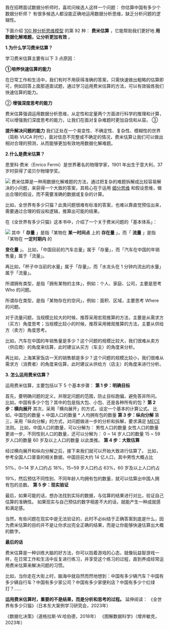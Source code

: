 我在招聘面试数据分析师时，喜欢问候选人这样一个问题：  你估算中国有多少个数据分析师？  有很多候选人都没能正确地运用数据分析思维，缺乏分析问题的逻辑性。

下面介绍 [100 种分析思维模型](https://mp.weixin.qq.com/mp/appmsgalbum?__biz=MzA4ODE2OTIxMw==&action=getalbum&album_id=1701638273011351554#wechat_redirect) 的第 92 种： **费米估算** ，它能帮助我们更好地 **用数据化解难题，让分析更加有效** 。

**1.为什么学习费米估算？**

学习费米估算主要有以下 3 点原因： 

**①培养快速估算的能力**

在日常工作和生活中，我们有时不用获得准确的答案，只需快速做出粗略的估算即可，例如回答上面那道面试题，通过学习运用费米估算的方法，可以有效锻炼我们快速估算的能力。

② **增强深度思考的能力**

费米估算强调运用数据分析思维，从定性和定量两个方面进行科学的推理和计算，可以增强我们深度思考的能力，让我们在面对复杂难题时更加自信和从容。  ③

**提升解决问题的能力** 我们正处在一个易变性、不确定性、复杂性、模糊性的世界（简称 VUCA 时代），面对信息不完整或不确定的情况，费米估算让我们可以做出相对合理的预测，从而能够更加有效地用数据化解难题。

**2.什么是费米估算？**

恩里科·费米（Enrico Fermi）是世界著名的物理学家，1901 年出生于意大利，37 岁时获得了诺贝尔物理学奖。

![](https://mmbiz.qpic.cn/mmbiz_png/giaycic3UNwo2Cza1OkCVvhXRicFxFq4eFRYJxWjgCjVjqSqeiaudRJYn7EnAvAvTRiaypnibV0QEzN7qQ03AAE5cYxw/640?wx_fmt=png&from=appmsg) 费米估算是一种用数据化解难题的方法，通过把复杂的难题拆解成比较容易解决的小问题，来获得一个大致的答案，其核心在于运用 [细分思维](https://mp.weixin.qq.com/s?__biz=MzA4ODE2OTIxMw==&mid=2653476217&idx=1&sn=34d80b50dc3585c82ca6f4917c96f7f0&chksm=8bf23aebbc85b3fdc79474dc9a0ee5fed45a8a98f15ac1a9e9f9ffa5332f3dfbe49bc3415fdb&scene=21#wechat_redirect) 和假设思维，做出合理的假设，而不需要准确的数据或复杂的计算。

比如，全世界有多少只猫？此类问题很难有标准的答案，也难以靠直觉预估出来，需要通过合理的假设和逻辑，推算出可能的结果。

在《全世界有多少只猫》这本书中，介绍了一个关于费米问题的「基本体系」：

![](https://mmbiz.qpic.cn/mmbiz_png/giaycic3UNwo2Cza1OkCVvhXRicFxFq4eFRice6W0Ltzgia5t5YV0iaKiciarh60PcrmXgnNWS7vHSwP4mfib9ibuDIndemw/640?wx_fmt=png&from=appmsg) 其中「 **存量** 」是指「某物在 **某一时间点** 上的 **存在量** 」，而「 **流量** 」是指「某物在 **一定时期内** 的

**变化量** 」。  比如，「中国目前的汽车总量」属于「存量」，而「汽车在中国的年销售量」属于「流量」。

再比如，「杯子中当前的水量」属于「存量」，而「水龙头在 1 分钟内流出的水量」属于「流量」。

所谓拥有类型，是指「拥有某物的主体」，例如：个人、家庭、公司，主要是思考 Who 的问题。

所谓存在类型，是指「某物存在的空间」，例如：面积、区域，主要思考 Where 的问题。

对于流量问题，当规模比较大的时候，推荐采用宏观推算的方法，主要是从需求方（买方）角度思考；当规模比较小的时候，推荐采用微观推算的方法，主要从供给方（卖方）角度思考。

比如，汽车在中国的年销售量是多少？这个问题的规模比较大，我们很难从卖方（供应商）的角度来估算，此时建议从买方（车主）的角度来分析。

再比如，上海某家饭店一天的销售额是多少？这个问题的规模比较小，我们很难从需求方（消费者）的角度来估算，此时建议从供给方（店主）的角度来进行分析。

**3. 怎么运用费米估算？**

 运用费米估算，主要包括以下 5 个基本步骤：  **第 1 步：明确目标**

首先，要明确问题的定义，并限定问题的范围，防止目标跑偏，避免答非所问。  比如，中国有多少个包？其中的包是指大包、小包、还是各种所有的包？  **第 2 步：横向展开** 其次，采用「横向展开」的方式，设定一个基本的计算公式。  比如，中国包的数量 = 中国人口的数量 * 人均拥有包的数量  **第 3 步：纵向分解** 第三，采用「纵向分解」的方式，对问题做进一步的分析和拆解，要求满足 [MECE](https://mp.weixin.qq.com/s?__biz=MzA4ODE2OTIxMw==&mid=2653482301&idx=1&sn=356a89d988f41f6ebb8dfef330a6aba7&scene=21#wechat_redirect) 法则。  比如，中国人口的数量，可以分解为：  男性人口的数量  女性人口的数量  更进一步，不同性别人口的数量，还可以分解为：  0 ~ 14 岁人口的数量  15 ~ 59 岁人口的数量  60 岁及以上人口的数量  以此类推。  **第 4 步：大致估算**

经过横向展开和纵向分解之后，接下来我们就可以开始大致进行估算了。  比如，参考全国人口普查的相关数据，中国目前大约 14 亿人口，其中男性大概占比

51%，0~14 岁人口约占 18%，15~59 岁人口约占 63%，60 岁及以上人口约占

19%，然后预估不同性别、不同年龄人均拥有包的数量，就可以估算出中国人拥有包的总数。  **第 5 步：现实验证**

最后，如果可能的话，想办法找到实际的数据，与估算的结果进行对比，验证自己估算的准确性。  如果现实与自己预估的数字相差不大的话，就能产生一种成就感和满足感。

当然，有些问题在现实中是无法验证的，此时不必纠结于正确答案到底是什么，因为费米估算的目的并不是让你求出完全正确的结果，而是让你能够快速估算出大概的数字。

**最后的话**

费米估算是一种训练大脑的好方法，你可以抱着游戏的心态，就像玩益智游戏一样，在日常工作和生活中反复进行练习，并享受这个练习的过程，直到养成经常运用费米估算来解决问题的习惯。

比如，当你走在大街上时，脑海中就自然而然地想到：中国有多少辆汽车？中国有多少辆自行车？中国有多少家公司？中国有多少家便利店？中国有多少个红绿灯？……

**运用费米估算时，重要的不是结果，而是分析和思考的过程。** 延伸阅读：  《全世界有多少只猫》（日本东大案例学习研究会，2023年）

《数据化决策》（道格拉斯·W.哈伯德，2018年）  《图解数据科学》（增井敏克，2023年）